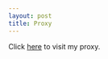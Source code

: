 ```yaml
---
layout: post
title: Proxy
---
```

Click <a href="http://unblockproxy.herokuapp.com/">here</a> to visit my proxy.
